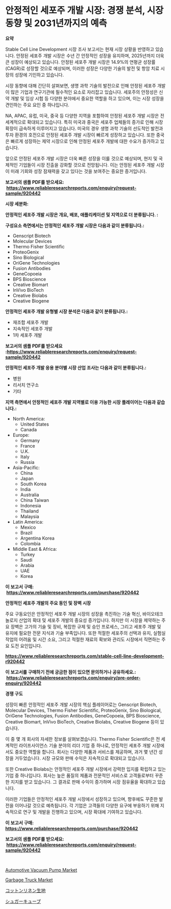 <p><h1>안정적인 세포주 개발 시장: 경쟁 분석, 시장 동향 및 2031년까지의 예측</h1></p><p><strong>요약</strong></p>
<p><p>Stable Cell Line Development 시장 조사 보고서는 현재 시장 상황을 반영하고 있습니다. 안정된 세포주 개발 시장은 수년 간 안정적인 성장을 유지하며, 2025년까지 더욱 큰 성장이 예상되고 있습니다. 안정된 세포주 개발 시장은 14.9%의 연평균 성장률(CAGR)로 성장할 것으로 예상되며, 이러한 성장은 다양한 기술의 발전 및 항암 치료 시장의 성장에 기인하고 있습니다.</p><p>시장 동향에 대해 간단히 살펴보면, 생명 과학 기술의 발전으로 인해 안정된 세포주 개발이 많은 기업과 연구기관에 필수적인 요소로 자리잡고 있습니다. 세포주의 안정성은 신약 개발 및 임상 시험 등 다양한 분야에서 중요한 역할을 하고 있으며, 이는 시장 성장을 견인하는 주요 요인 중 하나입니다.</p><p>NA, APAC, 유럽, 미국, 중국 등 다양한 지역을 포함하여 안정된 세포주 개발 시장은 전 세계적으로 확대되고 있습니다. 특히 미국과 중국은 세포주 업체들의 증가로 인해 시장 확장이 급속하게 이루어지고 있습니다. 미국의 경우 생명 과학 기술의 선도적인 발전과 투자 환경의 호전으로 안정된 세포주 개발 시장이 빠르게 성장하고 있습니다. 또한 중국은 빠르게 성장하는 제약 시장으로 인해 안정된 세포주 개발에 대한 수요가 증가하고 있습니다.</p><p>앞으로 안정된 세포주 개발 시장은 더욱 빠른 성장을 이룰 것으로 예상되며, 현지 및 국제적인 기업들이 시장 진출을 강화할 것으로 전망됩니다. 이는 안정된 세포주 개발 시장이 미래 기회와 성장 잠재력을 갖고 있다는 것을 보여주는 중요한 증거입니다.</p></p>
<p><strong>보고서의 샘플 PDF를 받으세요: &nbsp;<a href="https://www.reliableresearchreports.com/enquiry/request-sample/920442">https://www.reliableresearchreports.com/enquiry/request-sample/920442</a></strong></p>
<p><strong>시장 세분화:</strong></p>
<p><strong> 안정적인 세포주 개발 시장은 개요, 배포, 애플리케이션 및 지역으로 더 분류됩니다. :</strong></p>
<p><strong>구성요소 측면에서는 안정적인 세포주 개발 시장은 다음과 같이 분류됩니다.:</strong></p>
<p><ul><li>Genscript Biotech</li><li>Molecular Devices</li><li>Thermo Fisher Scientific</li><li>ProteoGenix</li><li>Sino Biological</li><li>OriGene Technologies</li><li>Fusion Antibodies</li><li>GeneCopoeia</li><li>BPS Bioscience</li><li>Creative Biomart</li><li>InVivo BioTech</li><li>Creative Biolabs</li><li>Creative Biogene</li></ul></p>
<p><strong> 안정적인 세포주 개발 유형별 시장 분석은 다음과 같이 분류됩니다.:</strong></p>
<p><ul><li>재조합 세포주 개발</li><li>지속적인 세포주 개발</li><li>1차 세포주 개발</li></ul></p>
<p><strong>보고서의 샘플 PDF를 받으세요 :<a href="https://www.reliableresearchreports.com/enquiry/request-sample/920442">https://www.reliableresearchreports.com/enquiry/request-sample/920442</a></strong></p>
<p><strong> 안정적인 세포주 개발 응용 분야별 시장 산업 조사는 다음과 같이 분류됩니다.:</strong></p>
<p><ul><li>병원</li><li>리서치 연구소</li><li>기타</li></ul></p>
<p><strong>지역 측면에서 안정적인 세포주 개발 지역별로 이용 가능한 시장 플레이어는 다음과 같습니다.:</strong></p>
<p><ul>
    <li>
        North America:
        <ul>
            <li>United States</li>
            <li>Canada</li>
        </ul>
    </li>
    <li>
        Europe:
        <ul>
            <li>Germany</li>
            <li>France</li>
            <li>U.K.</li>
            <li>Italy</li>
            <li>Russia</li>
        </ul>
    </li>
    <li>
        Asia-Pacific:
        <ul>
            <li>China</li>
            <li>Japan</li>
            <li>South Korea</li>
            <li>India</li>
            <li>Australia</li>
            <li>China Taiwan</li>
            <li>Indonesia</li>
            <li>Thailand</li>
            <li>Malaysia</li>
        </ul>
    </li>
    <li>
        Latin America:
        <ul>
            <li>Mexico</li>
            <li>Brazil</li>
            <li>Argentina Korea</li>
            <li>Colombia</li>
        </ul>
    </li>
    <li>
        Middle East & Africa:
        <ul>
            <li>Turkey</li>
            <li>Saudi</li>
            <li>Arabia</li>
            <li>UAE</li>
            <li>Korea</li>
        </ul>
    </li>
    </ul></p>
<p><strong>이 보고서 구매: &nbsp;<a href="https://www.reliableresearchreports.com/purchase/920442">https://www.reliableresearchreports.com/purchase/920442</a></strong></p>
<p><strong>안정적인 세포주 개발의 주요 동인 및 장벽 시장</strong></p>
<p><p>주요 구동요인은 안정적인 세포주 개발 시장의 성장을 촉진하는 기술 혁신, 바이오테크놀로지 산업의 확대 및 세포주 개발의 중요성 증가입니다. 하지만 이 시장을 제약하는 주요 장벽은 고가의 기술 및 장비, 복잡한 규제 및 승인 프로세스, 그리고 세포주 개발 및 유지에 필요한 전문 지식과 기술 부족입니다. 또한 적절한 세포주의 선택과 유지, 실험실 작업의 어려움 및 시간 소요, 그리고 적절한 재료의 확보와 관리도 시장에서 직면하는 주요 도전 요인입니다.</p></p>
<p><strong><a href="https://www.reliableresearchreports.com/stable-cell-line-development-r920442">https://www.reliableresearchreports.com/stable-cell-line-development-r920442</a></strong></p>
<p><strong>이 보고서를 구매하기 전에 궁금한 점이 있으면 문의하거나 공유하세요.: &nbsp;<a href="https://www.reliableresearchreports.com/enquiry/pre-order-enquiry/920442">https://www.reliableresearchreports.com/enquiry/pre-order-enquiry/920442</a></strong></p>
<p><strong>경쟁 구도</strong></p>
<p><p>성장이 빠른 안정적인 세포주 개발 시장의 핵심 플레이어로는 Genscript Biotech, Molecular Devices, Thermo Fisher Scientific, ProteoGenix, Sino Biological, OriGene Technologies, Fusion Antibodies, GeneCopoeia, BPS Bioscience, Creative Biomart, InVivo BioTech, Creative Biolabs, Creative Biogene 등이 있습니다.</p><p>이 중 몇 개 회사의 자세한 정보를 살펴보겠습니다. Thermo Fisher Scientific은 전 세계적인 라이프사이언스 기술 분야의 리더 기업 중 하나로, 안정적인 세포주 개발 시장에서도 중요한 역할을 합니다. 회사는 다양한 제품과 서비스를 제공하며, 과거 몇 년간 성장을 거두었습니다. 시장 규모와 판매 수익은 지속적으로 확대되고 있습니다.</p><p>또한 Creative Biolabs는 안정적인 세포주 개발 시장에서 강력한 입지를 확립하고 있는 기업 중 하나입니다. 회사는 높은 품질의 제품과 전문적인 서비스로 고객들로부터 꾸준한 지지를 받고 있습니다. 그 결과로 판매 수익이 증가하며 시장 점유율을 확대하고 있습니다.</p><p>이러한 기업들은 안정적인 세포주 개발 시장에서 성장하고 있으며, 향후에도 꾸준한 발전을 이어나갈 것으로 예측됩니다. 각 기업은 고객들의 다양한 요구에 부응하기 위해 지속적으로 연구 및 개발을 진행하고 있으며, 시장 확대에 기여하고 있습니다.</p></p>
<p><strong>이 보고서 구매: &nbsp; <a href="https://www.reliableresearchreports.com/purchase/920442">https://www.reliableresearchreports.com/purchase/920442</a></strong></p>
<p><strong>보고서의 샘플 PDF를 받으세요: &nbsp;<a href="https://www.reliableresearchreports.com/enquiry/request-sample/920442">https://www.reliableresearchreports.com/enquiry/request-sample/920442</a></strong><strong></strong></p>
<p>&nbsp;</p>
<p><p><a href="https://github.com/peachesmcdowel1/Market-Research-Report-List-2/blob/main/automotive-vacuum-pump-market.md">Automotive Vacuum Pump Market</a></p><p><a href="https://github.com/edytherolanlouisejk1miz0wig/Market-Research-Report-List-2/blob/main/garbage-truck-market.md">Garbage Truck Market</a></p><p><a href="https://github.com/one-cool-chick/Market-Research-Report-List-1/blob/main/824025830286.md">コットンリネン生地</a></p><p><a href="https://github.com/luffiazaza/Market-Research-Report-List-1/blob/main/783949030285.md">シュガーキューブ</a></p></p>
